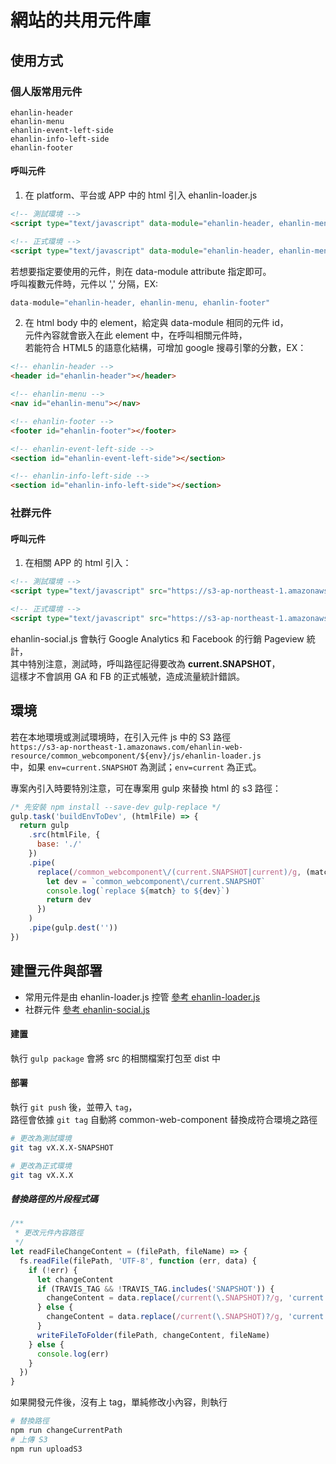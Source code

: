 # 網站的共用元件庫

## 使用方式
### 個人版常用元件
``` 
ehanlin-header
ehanlin-menu
ehanlin-event-left-side
ehanlin-info-left-side
ehanlin-footer
```

#### 呼叫元件
1. 在 platform、平台或 APP 中的 html 引入 ehanlin-loader.js
```html
<!-- 測試環境 -->
<script type="text/javascript" data-module="ehanlin-header, ehanlin-menu" src="https://s3-ap-northeast-1.amazonaws.com/ehanlin-web-resource/common_webcomponent/current.SNAPSHOT/js/ehanlin-loader.js"></script>

<!-- 正式環境 -->
<script type="text/javascript" data-module="ehanlin-header, ehanlin-menu" src="https://s3-ap-northeast-1.amazonaws.com/ehanlin-web-resource/common_webcomponent/current/js/ehanlin-loader.js"></script>
```
若想要指定要使用的元件，則在 data-module attribute 指定即可。    
呼叫複數元件時，元件以 ',' 分隔，EX:    
```javascript
data-module="ehanlin-header, ehanlin-menu, ehanlin-footer"
```
2. 在 html body 中的 element，給定與 data-module 相同的元件 id，    
元件內容就會嵌入在此 element 中，在呼叫相關元件時，    
若能符合 HTML5 的語意化結構，可增加 google 搜尋引擎的分數，EX：

``` html
<!-- ehanlin-header -->
<header id="ehanlin-header"></header>

<!-- ehanlin-menu -->
<nav id="ehanlin-menu"></nav>

<!-- ehanlin-footer -->
<footer id="ehanlin-footer"></footer>

<!-- ehanlin-event-left-side -->
<section id="ehanlin-event-left-side"></section>

<!-- ehanlin-info-left-side -->
<section id="ehanlin-info-left-side"></section>
```

### 社群元件
#### 呼叫元件
1. 在相關 APP 的 html 引入：
```html
<!-- 測試環境 -->
<script type="text/javascript" src="https://s3-ap-northeast-1.amazonaws.com/ehanlin-web-resource/common_webcomponent/current.SNAPSHOT/js/ehanlin-social.js"></script>

<!-- 正式環境 -->
<script type="text/javascript" src="https://s3-ap-northeast-1.amazonaws.com/ehanlin-web-resource/common_webcomponent/current/js/ehanlin-social.js></script>
```
ehanlin-social.js 會執行 Google Analytics 和 Facebook 的行銷 Pageview 統計，    
其中特別注意，測試時，呼叫路徑記得要改為 **current.SNAPSHOT**，    
這樣才不會誤用 GA 和 FB 的正式帳號，造成流量統計錯誤。

## 環境
若在本地環境或測試環境時，在引入元件 js 中的 S3 路徑    
`https://s3-ap-northeast-1.amazonaws.com/ehanlin-web-resource/common_webcomponent/${env}/js/ehanlin-loader.js`    
中，如果 `env=current.SNAPSHOT` 為測試；`env=current` 為正式。    

專案內引入時要特別注意，可在專案用 gulp 來替換 html 的 s3 路徑：
```javascript
/* 先安裝 npm install --save-dev gulp-replace */
gulp.task('buildEnvToDev', (htmlFile) => {
  return gulp
    .src(htmlFile, {
      base: './'
    })
    .pipe(
      replace(/common_webcomponent\/(current.SNAPSHOT|current)/g, (match) => {
        let dev = `common_webcomponent\/current.SNAPSHOT`
        console.log(`replace ${match} to ${dev}`)
        return dev
      })
    )
    .pipe(gulp.dest(''))
})
```

## 建置元件與部署
* 常用元件是由 ehanlin-loader.js 控管
[參考 ehanlin-loader.js](https://github.com/eHanlin/common-web-component/blob/master/src/js/ehanlin-loader.js)
* 社群元件
[參考 ehanlin-social.js](https://github.com/eHanlin/common-web-component/blob/master/src/js/ehanlin-social.js)

#### 建置
執行 `gulp package` 會將 src 的相關檔案打包至 dist 中

#### 部署
執行 `git push` 後，並帶入 `tag`，    
路徑會依據 `git tag` 自動將 common-web-component 替換成符合環境之路徑

```bash
# 更改為測試環境
git tag vX.X.X-SNAPSHOT 

# 更改為正式環境
git tag vX.X.X 
```

##### 替換路徑的片段程式碼
```javascript
/**
 * 更改元件內容路徑
 */
let readFileChangeContent = (filePath, fileName) => {
  fs.readFile(filePath, 'UTF-8', function (err, data) {
    if (!err) {
      let changeContent
      if (TRAVIS_TAG && !TRAVIS_TAG.includes('SNAPSHOT')) {
        changeContent = data.replace(/current(\.SNAPSHOT)?/g, 'current')
      } else {
        changeContent = data.replace(/current(\.SNAPSHOT)?/g, 'current.SNAPSHOT')
      }
      writeFileToFolder(filePath, changeContent, fileName)
    } else {
      console.log(err)
    }
  })
}
```

如果開發元件後，沒有上 tag，單純修改小內容，則執行
```bash
# 替換路徑
npm run changeCurrentPath
# 上傳 S3
npm run uploadS3
```
